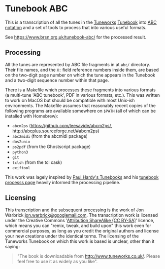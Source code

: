 Tunebook ABC
============

This is a transcription of all the tunes in the
[Tuneworks](https://www.tuneworks.co.uk/)
[Tunebook](https://docs.wixstatic.com/ugd/d6448b_974724120ad6465fbf8f417ff89daf0b.pdf)
into [ABC notation](http://abcnotation.com/) and a set of tools to process that into various
useful formats.

See https://www.brsn.org.uk/tunebook-abc/ for the processed result.

Processing
----------

All the tunes are represented by ABC file fragments in at `abc/` directory. Their file names,
and the `X:` field reference numbers inside them, are based on the two-digit page
number on which the tune appears in the Tunebook and a two-digit sequence number
within that page.

There is a Makefile which processes these fragments into various formats
(a multi-tune 'ABC tunebook', PDF in various formats, etc.). This was written
to work on MacOS but should be compatible with most Unix-ish environments. The
Makefile assumes that reasonably recent copies of the following programs are available somewhere on
`$PATH` (all of which can be installed with Homebrew):

* `abcm2ps` (https://github.com/leesavide/abcm2ps/, http://abcplus.sourceforge.net/#abcm2ps)
* `abc2midi` (from the abcmidi package)
* `dos2unix`
* `ps2pdf` (from the Ghostscript package)
* `python3`
* `git`
* `tclsh` (from the tcl cask)
* `exiftool`

This work was lagely inspired by [Paul Hardy's Tunebooks](http://www.pghardy.net/concertina/tunebooks/)
and his [tunebook processs page](http://www.pghardy.net/concertina/tunebooks/tunebook_process.html) heavily
informed the processing pipeline.

Licensing
---------

This transcription and the subsequent processing is the work of
Jon Warbrick jon.warbrick@googlemail.com.
The transcription work is licensed under the Creative Commons
'[Attribution ShareAlike (CC BY-SA)](https://creativecommons.org/licenses/by-sa/4.0/)'
licence, which means you can
"remix, tweak, and build upon" this work even for commercial purposes,
as long as you credit the original authors and license your new creations under the identical terms. The licensing of the Tuneworks Tunebook on which
this work is based is unclear, other than it saying:

>"The book is downloadable from http://www.tuneworks.co.uk/.
>Please feel free to use it as widely as you like".

